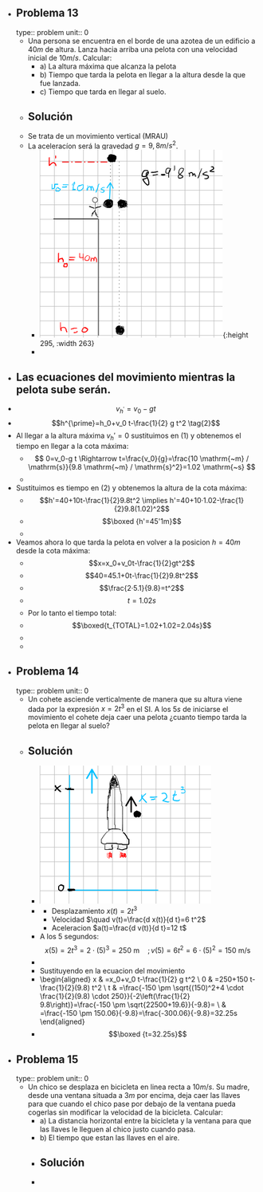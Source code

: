 - ## Problema 13
  type:: problem
  unit:: 0
	- Una persona se encuentra en el borde de una azotea de un edificio a $40m$ de altura. Lanza hacia arriba una pelota con una velocidad inicial de $10m/s$. Calcular:
		- a) La altura máxima que alcanza la pelota
		- b) Tiempo que tarda la pelota en llegar a la altura desde la que fue lanzada.
		- c) Tiempo que tarda en llegar al suelo.
	- ## Solución
	- Se trata de un movimiento vertical (MRAU)
	- La aceleracíon será la gravedad $g=9,8m/s^2$.
		- ![image.png](../assets/image_1676484015553_0.png){:height 295, :width 263}
		-
- Las ecuaciones del movimiento mientras la pelota sube serán.
	-
- $$ v_{h^{\prime}}=v_0-g t \tag{1}$$
- $$h^{\prime}=h_0+v_0 t-\frac{1}{2} g t^2 \tag{2}$$
- Al llegar a la altura máxima $v_h'=0$ sustituimos en $(1)$ y obtenemos el tiempo en llegar a la cota máxima:
	- $$
	  0=v_0-g t \Rightarrow t=\frac{v_0}{g}=\frac{10 \mathrm{~m} / \mathrm{s}}{9.8 \mathrm{~m} / \mathrm{s}^2}=1.02 \mathrm{~s}
	  $$
	-
- Sustituimos es tiempo en $(2)$ y obtenemos la altura de la cota máxima:
	- $$h'=40+10t-\frac{1}{2}9.8t^2 \implies h'=40+10·1.02-\frac{1}{2}9.8(1.02)^2$$
	- $$\boxed {h'=45'1m}$$
	-
- Veamos ahora lo que tarda la pelota en volver a la posicion $h=40m$ desde la cota máxima:
	- $$x=x_0+v_0t-\frac{1}{2}gt^2$$
	- $$40=45.1+0t-\frac{1}{2}9.8t^2$$
	- $$\frac{2·5.1}{9.8}=t^2$$
	- $$t=1.02s$$
	- Por lo tanto el tiempo total:
	- $$\boxed{t_{TOTAL}=1.02+1.02=2.04s}$$
	-
	-
- ## Problema 14
  type:: problem
  unit:: 0
	- Un cohete asciende verticalmente de manera que su altura viene dada por la expresión $x=2t^3$ en el SI. A los $5s$ de iniciarse el movimiento el cohete deja caer una pelota ¿cuanto tiempo tarda la pelota en llegar al suelo?
	- ## Solución
		- ![image.png](../assets/image_1676487415669_0.png)
		-
			- Desplazamiento $x(t)=2 t^3$
			- Velocidad $\quad v(t)=\frac{d x(t)}{d t}=6 t^2$
			- Aceleracion $a(t)=\frac{d v(t)}{d t}=12 t$
		- A los 5 segundos:
		  $$
		  x(5)=2 t^3=2 \cdot(5)^3=250 \mathrm{~m} \quad ; v(5)=6 t^2=6 \cdot(5)^2=150 \mathrm{~m/s}
		  $$
		-
		- Sustituyendo en la ecuacion del movimiento
		- \begin{aligned}
		  x & =x_0+v_0 t-\frac{1}{2} g t^2 \\
		  0 & =250+150 t-\frac{1}{2}(9.8) t^2 \\
		  t & =\frac{-150 \pm \sqrt{(150)^2+4 \cdot \frac{1}{2}(9.8) \cdot 250}}{-2\left(\frac{1}{2} 9.8\right)}=\frac{-150 \pm \sqrt{22500+19.6}}{-9.8}= \\
		  & =\frac{-150 \pm 150.06}{-9.8}=\frac{-300.06}{-9.8}=32.25s
		  \end{aligned}
		- $$\boxed {t=32.25s}$$
- ## Problema 15
  type:: problem
  unit:: 0
	- Un chico se desplaza en bicicleta en linea recta a $10m/s$. Su madre, desde una ventana situada a $3m$ por encima, deja caer las llaves para que cuando el chico pase por debajo de la ventana pueda cogerlas sin modificar la velocidad de la bicicleta. Calcular:
		- a) La distancia horizontal entre la bicicleta y la ventana para que las llaves le lleguen al chico justo cuando pasa.
		- b) El tiempo que estan las llaves en el aire.
		- ## Solución
		-
